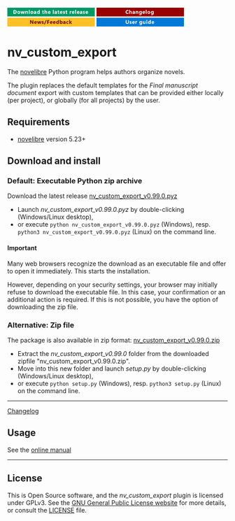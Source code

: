 [![Download the latest release](docs/img/download-button.png)](https://github.com/peter88213/nv_custom_export/raw/main/dist/nv_custom_export_v0.99.0.pyz)
[![Changelog](docs/img/changelog-button.png)](docs/changelog.md)
[![News/Feedback](docs/img/news-button.png)](https://github.com/peter88213/novelibre/discussions)
[![Online help](docs/img/help-button.png)](https://peter88213.github.io/nv_custom_export/help/)


# nv_custom_export

The [novelibre](https://github.com/peter88213/novelibre/) Python program helps authors organize novels.  

The plugin replaces the default templates for the *Final manuscript document* export
with custom templates that can be provided either locally (per project), 
or globally (for all projects) by the user. 
 

## Requirements

- [novelibre](https://github.com/peter88213/novelibre/) version 5.23+

## Download and install

### Default: Executable Python zip archive

Download the latest release [nv_custom_export_v0.99.0.pyz](https://github.com/peter88213/nv_custom_export/raw/main/dist/nv_custom_export_v0.99.0.pyz)

- Launch *nv_custom_export_v0.99.0.pyz* by double-clicking (Windows/Linux desktop),
- or execute `python nv_custom_export_v0.99.0.pyz` (Windows), resp. `python3 nv_custom_export_v0.99.0.pyz` (Linux) on the command line.

#### Important

Many web browsers recognize the download as an executable file and offer to open it immediately. 
This starts the installation.

However, depending on your security settings, your browser may 
initially  refuse  to download the executable file. 
In this case, your confirmation or an additional action is required. 
If this is not possible, you have the option of downloading 
the zip file. 


### Alternative: Zip file

The package is also available in zip format: [nv_custom_export_v0.99.0.zip](https://github.com/peter88213/nv_custom_export/raw/main/dist/nv_custom_export_v0.99.0.zip)

- Extract the *nv_custom_export_v0.99.0* folder from the downloaded zipfile "nv_custom_export_v0.99.0.zip".
- Move into this new folder and launch *setup.py* by double-clicking (Windows/Linux desktop), 
- or execute `python setup.py` (Windows), resp. `python3 setup.py` (Linux) on the command line.

---

[Changelog](docs/changelog.md)

## Usage

See the [online manual](https://peter88213.github.io/nv_custom_export/help/)

---

## License

This is Open Source software, and the *nv_custom_export* plugin is licensed under GPLv3. See the
[GNU General Public License website](https://www.gnu.org/licenses/gpl-3.0.en.html) for more
details, or consult the [LICENSE](https://github.com/peter88213/nv_custom_export/blob/main/LICENSE) file.
